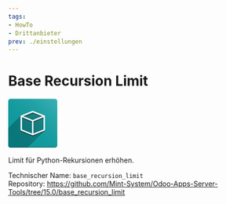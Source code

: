 ```yaml
---
tags:
- HowTo
- Drittanbieter
prev: ./einstellungen
---
```

# Base Recursion Limit
![icon_oms_box](assets/icon_oms_box.png)

Limit für Python-Rekursionen erhöhen. 

Technischer Name: `base_recursion_limit`\
Repository: <https://github.com/Mint-System/Odoo-Apps-Server-Tools/tree/15.0/base_recursion_limit>
